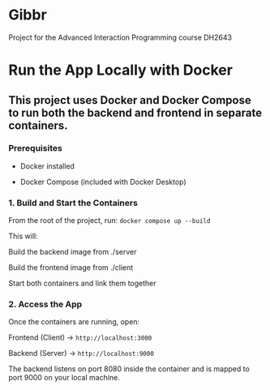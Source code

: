# Gibbr

Project for the Advanced Interaction Programming course DH2643


# Run the App Locally with Docker

## This project uses Docker and Docker Compose to run both the backend and frontend in separate containers.

### Prerequisites

- Docker installed

- Docker Compose (included with Docker Desktop)

### 1. Build and Start the Containers
From the root of the project, run:
`docker compose up --build`

This will:

Build the backend image from ./server

Build the frontend image from ./client

Start both containers and link them together

### 2. Access the App

Once the containers are running, open:

Frontend (Client) → `http://localhost:3000`

Backend (Server) → `http://localhost:9000`

The backend listens on port 8080 inside the container and is mapped to port 9000 on your local machine.
